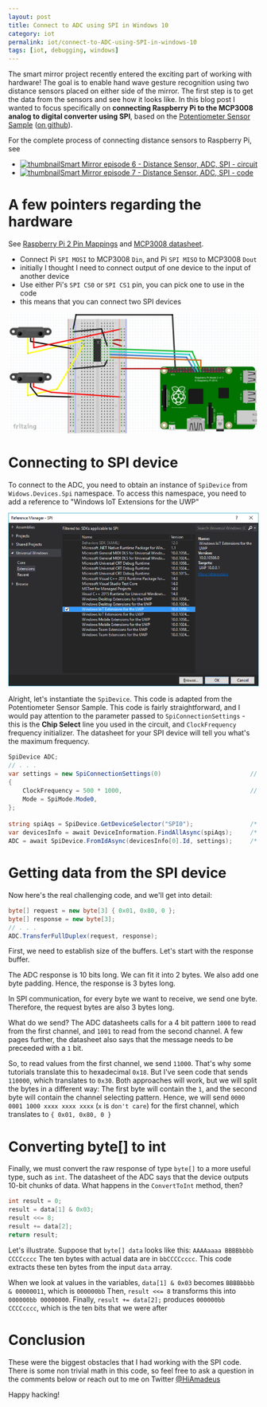 ```yaml
---
layout: post
title: Connect to ADC using SPI in Windows 10
category: iot
permalink: iot/connect-to-ADC-using-SPI-in-windows-10
tags: [iot, debugging, windows]
---
```


The smart mirror project recently entered the exciting part of working with hardware! The goal is to enable hand wave gesture recognition using two distance sensors placed on either side of the mirror. The first step is to get the data from the sensors and see how it looks like. In this blog post I wanted to focus specifically on **connecting Raspberry Pi to the MCP3008 analog to digital converter using SPI**, based on the [Potentiometer Sensor Sample](https://ms-iot.github.io/content/en-US/win10/samples/Potentiometer.htm) ([on github](https://github.com/ms-iot/samples/tree/develop/PotentiometerSensor/CS)).

For the complete process of connecting distance sensors to Raspberry Pi, see
* [![thumbnail](http://i.ytimg.com/vi/4mIuIHNF3JA/default.jpg)Smart Mirror episode 6 - Distance Sensor, ADC, SPI - circuit](http://youtu.be/4mIuIHNF3JA)
* [![thumbnail](http://i.ytimg.com/vi/dbNHNvUq2So/default.jpg)Smart Mirror episode 7 - Distance Sensor, ADC, SPI - code](https://youtu.be/dbNHNvUq2So)

# A few pointers regarding the hardware

See [Raspberry Pi 2 Pin Mappings](https://ms-iot.github.io/content/en-US/win10/samples/PinMappingsRPi2.htm) and [MCP3008 datasheet](http://ww1.microchip.com/downloads/en/DeviceDoc/21295d.pdf). 
 
* Connect Pi `SPI MOSI` to MCP3008 `Din`, and Pi `SPI MISO` to MCP3008 `Dout`
 * initially I thought I need to connect output of one device to the input of another device
* Use either Pi's `SPI CS0` or `SPI CS1` pin, you can pick one to use in the code 
 * this means that you can connect two SPI devices

![circuit diagram](/blogData/connect-to-ADC-using-SPI-in-windows-10/circuit.png)

# Connecting to SPI device

To connect to the ADC, you need to obtain an instance of `SpiDevice` from `Widows.Devices.Spi` namespace. To access this namespace, you need to add a reference to "Windows IoT Extensions for the UWP"

![adding a reference](/blogData/connect-to-ADC-using-SPI-in-windows-10/reference.png)

Alright, let's instantiate the `SpiDevice`. This code is adapted from the Potentiometer Sensor Sample. This code is fairly straightforward, and I would pay attention to the parameter passed to `SpiConnectionSettings` - this is the **Chip Select** line you used in the circuit, and `ClockFrequency` frequency initializer. The datasheet for your SPI device will tell you what's the maximum frequency.

```csharp
SpiDevice ADC;
// . . .
var settings = new SpiConnectionSettings(0)                         // Chip Select line 0
{
    ClockFrequency = 500 * 1000,                                    // Don't exceed 3.6 MHz
    Mode = SpiMode.Mode0,
};

string spiAqs = SpiDevice.GetDeviceSelector("SPI0");                /* Find the selector string for the SPI bus controller          */
var devicesInfo = await DeviceInformation.FindAllAsync(spiAqs);     /* Find the SPI bus controller device with our selector string  */
ADC = await SpiDevice.FromIdAsync(devicesInfo[0].Id, settings);     /* Create an SpiDevice with our bus controller and SPI settings */
```

# Getting data from the SPI device

Now here's the real challenging code, and we'll get into detail:

```csharp
byte[] request = new byte[3] { 0x01, 0x80, 0 };
byte[] response = new byte[3];
// . . .        
ADC.TransferFullDuplex(request, response);
```

First, we need to establish size of the buffers. Let's start with the response buffer. 

The ADC response is 10 bits long. We can fit it into 2 bytes. We also add one byte padding. Hence, the response is 3 bytes long.

In SPI communication, for every byte we want to receive, we send one byte. Therefore, the request bytes are also 3 bytes long.

What do we send? The ADC datasheets calls for a 4 bit pattern `1000` to read from the first channel, and `1001` to read from the second channel.
A few pages further, the datasheet also says that the message needs to be preceeded with a `1` bit.

So, to read values from the first channel, we send `11000`. That's why some tutorials translate this to hexadecimal `0x18`. But I've seen code that sends `110000`, which translates to `0x30`. Both approaches will work, but we will split the bytes in a different way: The first byte will contain the `1`, and the second byte will contain the channel selecting pattern. Hence, we will send `0000 0001 1000 xxxx xxxx xxxx` (`x` is `don't care`) for the first channel, which translates to `{ 0x01, 0x80, 0 }`

# Converting byte[] to int

Finally, we must convert the raw response of type `byte[]` to a more useful type, such as `int`. The datasheet of the ADC says that the device outputs 10-bit chunks of data. What happens in the `ConvertToInt` method, then?

```csharp
int result = 0;
result = data[1] & 0x03;
result <<= 8;
result += data[2];
return result;
```

Let's illustrate. Suppose that `byte[] data` looks like this: `AAAAaaaa BBBBbbbb CCCCcccc`
The ten bytes with actual data are in `bbCCCCcccc`. This code extracts these ten bytes from the input `data` array.

When we look at values in the variables, `data[1] & 0x03` becomes `BBBBbbbb & 00000011`, which is `000000bb`
Then, `result <<= 8` transforms this into `000000bb 00000000`. 
Finally, `result += data[2];` produces `000000bb CCCCcccc`, which is the ten bits that we were after

# Conclusion

These were the biggest obstacles that I had working with the SPI code. There is some non trivial math in this code, so feel free to ask a question in the comments below or reach out to me on Twitter [@HiAmadeus](https://twitter.com/HiAmadeus)

Happy hacking!
